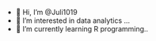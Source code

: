 - 👋 Hi, I’m @Juli1019
- 👀 I’m interested in data analytics ...
- 🌱 I’m currently learning R programming..

<!---
Juli1019/Juli1019 is a ✨ special ✨ repository because its `README.md` (this file) appears on your GitHub profile.
You can click the Preview link to take a look at your changes.
--->
